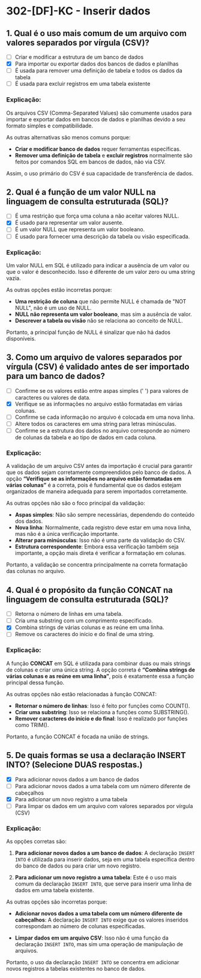
# 302-[DF]-KC - Inserir dados

## 1. Qual é o uso mais comum de um arquivo com valores separados por vírgula (CSV)?  

- [ ] Criar e modificar a estrutura de um banco de dados  
- [x] Para importar ou exportar dados dos bancos de dados e planilhas  
- [ ] É usada para remover uma definição de tabela e todos os dados da tabela  
- [ ] É usada para excluir registros em uma tabela existente  

### Explicação:  

Os arquivos CSV (Comma-Separated Values) são comumente usados para importar e exportar dados em bancos de dados e planilhas devido a seu formato simples e compatibilidade.   

As outras alternativas são menos comuns porque:  

- **Criar e modificar banco de dados** requer ferramentas específicas.  
- **Remover uma definição de tabela** e **excluir registros** normalmente são feitos por comandos SQL em bancos de dados, não via CSV.  

Assim, o uso primário do CSV é sua capacidade de transferência de dados.

## 2. Qual é a função de um valor NULL na linguagem de consulta estruturada (SQL)?  

- [ ] É uma restrição que força uma coluna a não aceitar valores NULL.  
- [x] É usado para representar um valor ausente.  
- [ ] É um valor NULL que representa um valor booleano.  
- [ ] É usado para fornecer uma descrição da tabela ou visão especificada.  

### Explicação:  

Um valor NULL em SQL é utilizado para indicar a ausência de um valor ou que o valor é desconhecido. Isso é diferente de um valor zero ou uma string vazia.  

As outras opções estão incorretas porque:  

- **Uma restrição de coluna** que não permite NULL é chamada de "NOT NULL", não é um uso de NULL.  
- **NULL não representa um valor booleano**, mas sim a ausência de valor.  
- **Descrever a tabela ou visão** não se relaciona ao conceito de NULL.  

Portanto, a principal função de NULL é sinalizar que não há dados disponíveis.

## 3. Como um arquivo de valores separados por vírgula (CSV) é validado antes de ser importado para um banco de dados?  

- [ ] Confirme se os valores estão entre aspas simples (' ') para valores de caracteres ou valores de data.  
- [x] Verifique se as informações no arquivo estão formatadas em várias colunas.  
- [ ] Confirme se cada informação no arquivo é colocada em uma nova linha.  
- [ ] Altere todos os caracteres em uma string para letras minúsculas.  
- [ ] Confirme se a estrutura dos dados no arquivo corresponde ao número de colunas da tabela e ao tipo de dados em cada coluna.  

### Explicação:  

A validação de um arquivo CSV antes da importação é crucial para garantir que os dados sejam corretamente compreendidos pelo banco de dados. A opção **“Verifique se as informações no arquivo estão formatadas em várias colunas”** é a correta, pois é fundamental que os dados estejam organizados de maneira adequada para serem importados corretamente.  

As outras opções não são o foco principal da validação:  

- **Aspas simples**: Não são sempre necessárias, dependendo do conteúdo dos dados.  
- **Nova linha**: Normalmente, cada registro deve estar em uma nova linha, mas não é a única verificação importante.  
- **Alterar para minúsculas**: Isso não é uma parte da validação do CSV.  
- **Estrutura correspondente**: Embora essa verificação também seja importante, a opção mais direta é verificar a formatação em colunas.  

Portanto, a validação se concentra principalmente na correta formatação das colunas no arquivo.

## 4. Qual é o propósito da função CONCAT na linguagem de consulta estruturada (SQL)?  

- [ ] Retorna o número de linhas em uma tabela.  
- [ ] Cria uma substring com um comprimento especificado.  
- [x] Combina strings de várias colunas e as reúne em uma linha.  
- [ ] Remove os caracteres do início e do final de uma string.  

### Explicação:  

A função **CONCAT** em SQL é utilizada para combinar duas ou mais strings de colunas e criar uma única string. A opção correta é **“Combina strings de várias colunas e as reúne em uma linha”**, pois é exatamente essa a função principal dessa função.  

As outras opções não estão relacionadas à função CONCAT:  

- **Retornar o número de linhas**: Isso é feito por funções como COUNT().  
- **Criar uma substring**: Isso se relaciona a funções como SUBSTRING().  
- **Remover caracteres do início e do final**: Isso é realizado por funções como TRIM().  

Portanto, a função CONCAT é focada na união de strings.

## 5. De quais formas se usa a declaração INSERT INTO? (Selecione DUAS respostas.)  

- [x] Para adicionar novos dados a um banco de dados  
- [ ] Para adicionar novos dados a uma tabela com um número diferente de cabeçalhos  
- [x] Para adicionar um novo registro a uma tabela  
- [ ] Para limpar os dados em um arquivo com valores separados por vírgula (CSV)  

### Explicação:  

As opções corretas são:  

1. **Para adicionar novos dados a um banco de dados**: A declaração `INSERT INTO` é utilizada para inserir dados, seja em uma tabela específica dentro do banco de dados ou para criar um novo registro.  

2. **Para adicionar um novo registro a uma tabela**: Este é o uso mais comum da declaração `INSERT INTO`, que serve para inserir uma linha de dados em uma tabela existente.  

As outras opções são incorretas porque:  

- **Adicionar novos dados a uma tabela com um número diferente de cabeçalhos**: A declaração `INSERT INTO` exige que os valores inseridos correspondam ao número de colunas especificadas.  
  
- **Limpar dados em um arquivo CSV**: Isso não é uma função da declaração `INSERT INTO`, mas sim uma operação de manipulação de arquivos.  

Portanto, o uso da declaração `INSERT INTO` se concentra em adicionar novos registros a tabelas existentes no banco de dados.